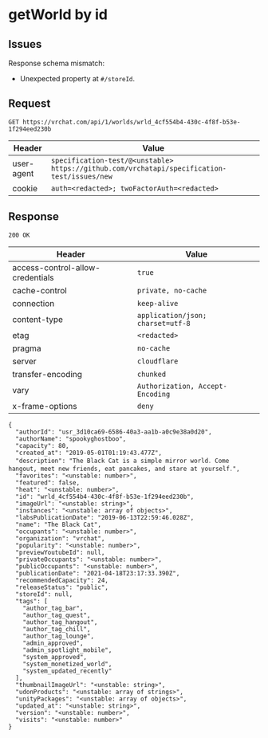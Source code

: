 # getWorld by id

## Issues
Response schema mismatch:
* Unexpected property at ``#/storeId``.
## Request
`GET https://vrchat.com/api/1/worlds/wrld_4cf554b4-430c-4f8f-b53e-1f294eed230b`

| Header | Value |
| ------ | ----- |
| user-agent | `specification-test/@<unstable> https://github.com/vrchatapi/specification-test/issues/new` |
| cookie | `auth=<redacted>; twoFactorAuth=<redacted>` |


## Response
`200 OK`

| Header | Value |
| ------ | ----- |
| access-control-allow-credentials | `true` |
| cache-control | `private, no-cache` |
| connection | `keep-alive` |
| content-type | `application/json; charset=utf-8` |
| etag | `<redacted>` |
| pragma | `no-cache` |
| server | `cloudflare` |
| transfer-encoding | `chunked` |
| vary | `Authorization, Accept-Encoding` |
| x-frame-options | `deny` |

```jsonc
{
  "authorId": "usr_3d10ca69-6586-40a3-aa1b-a0c9e38a0d20",
  "authorName": "spookyghostboo",
  "capacity": 80,
  "created_at": "2019-05-01T01:19:43.477Z",
  "description": "The Black Cat is a simple mirror world․ Come hangout‚ meet new friends‚ eat pancakes‚ and stare at yourself․",
  "favorites": "<unstable: number>",
  "featured": false,
  "heat": "<unstable: number>",
  "id": "wrld_4cf554b4-430c-4f8f-b53e-1f294eed230b",
  "imageUrl": "<unstable: string>",
  "instances": "<unstable: array of objects>",
  "labsPublicationDate": "2019-06-13T22:59:46.028Z",
  "name": "The Black Cat",
  "occupants": "<unstable: number>",
  "organization": "vrchat",
  "popularity": "<unstable: number>",
  "previewYoutubeId": null,
  "privateOccupants": "<unstable: number>",
  "publicOccupants": "<unstable: number>",
  "publicationDate": "2021-04-18T23:17:33.390Z",
  "recommendedCapacity": 24,
  "releaseStatus": "public",
  "storeId": null,
  "tags": [
    "author_tag_bar",
    "author_tag_quest",
    "author_tag_hangout",
    "author_tag_chill",
    "author_tag_lounge",
    "admin_approved",
    "admin_spotlight_mobile",
    "system_approved",
    "system_monetized_world",
    "system_updated_recently"
  ],
  "thumbnailImageUrl": "<unstable: string>",
  "udonProducts": "<unstable: array of strings>",
  "unityPackages": "<unstable: array of objects>",
  "updated_at": "<unstable: string>",
  "version": "<unstable: number>",
  "visits": "<unstable: number>"
}
```
